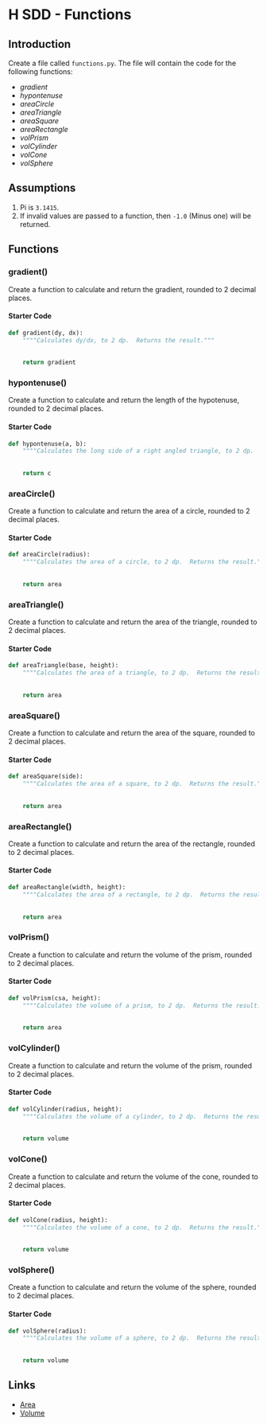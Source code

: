 # H SDD - Functions


## Introduction

Create a file called `functions.py`. The file will contain the code for the following functions:

- _gradient_
- _hypontenuse_
- _areaCircle_
- _areaTriangle_
- _areaSquare_
- _areaRectangle_
- _volPrism_
- _volCylinder_
- _volCone_
- _volSphere_


## Assumptions

1. Pi is `3.1415`.
2. If invalid values are passed to a function, then `-1.0` (Minus one) will be returned.


## Functions


### gradient()

Create a function to calculate and return the gradient, rounded to 2 decimal places.

#### Starter Code

``` python
def gradient(dy, dx):
    """"Calculates dy/dx, to 2 dp.  Returns the result."""
    
    
    return gradient
```


### hypontenuse()

Create a function to calculate and return the length of the hypotenuse, rounded to 2 decimal places.

#### Starter Code

``` python
def hypontenuse(a, b):
    """"Calculates the long side of a right angled triangle, to 2 dp.  Returns the result."""
    
    
    return c
```


### areaCircle()

Create a function to calculate and return the area of a circle, rounded to 2 decimal places.

#### Starter Code

``` python
def areaCircle(radius):
    """"Calculates the area of a circle, to 2 dp.  Returns the result."""
    
    
    return area
```


### areaTriangle()

Create a function to calculate and return the area of the triangle, rounded to 2 decimal places.

#### Starter Code

``` python
def areaTriangle(base, height):
    """"Calculates the area of a triangle, to 2 dp.  Returns the result."""
    
    
    return area
```


### areaSquare()

Create a function to calculate and return the area of the square, rounded to 2 decimal places.

#### Starter Code

``` python
def areaSquare(side):
    """"Calculates the area of a square, to 2 dp.  Returns the result."""
    
    
    return area
```


### areaRectangle()

Create a function to calculate and return the area of the rectangle, rounded to 2 decimal places.

#### Starter Code

``` python
def areaRectangle(width, height):
    """"Calculates the area of a rectangle, to 2 dp.  Returns the result."""
    
    
    return area
```


### volPrism()

Create a function to calculate and return the volume of the prism, rounded to 2 decimal places.

#### Starter Code

``` python
def volPrism(csa, height):
    """"Calculates the volume of a prism, to 2 dp.  Returns the result."""
    
    
    return area
```


### volCylinder()

Create a function to calculate and return the volume of the prism, rounded to 2 decimal places.

#### Starter Code

``` python
def volCylinder(radius, height):
    """"Calculates the volume of a cylinder, to 2 dp.  Returns the result."""
    
    
    return volume
```


### volCone()

Create a function to calculate and return the volume of the cone, rounded to 2 decimal places.

#### Starter Code

``` python
def volCone(radius, height):
    """"Calculates the volume of a cone, to 2 dp.  Returns the result."""
 
    
    return volume
```


### volSphere()

Create a function to calculate and return the volume of the sphere, rounded to 2 decimal places.

#### Starter Code

``` python
def volSphere(radius):
    """"Calculates the volume of a sphere, to 2 dp.  Returns the result."""
    
    
    return volume
```


## Links

- [Area](https://www.mathsisfun.com/area.html)
- [Volume](https://www.mathsisfun.com/geometry/volume.html)
